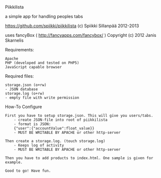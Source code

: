 Piikkilista

a simple app for handling peoples tabs

https://github.com/spiikki/piikkilista
(c) Spiikki Sillanpää 2012-2013

uses fancyBox ( http://fancyapps.com/fancybox/ )
Copyright (c) 2012 Janis Skarnelis

Requirements:

	Apache
	PHP (developed and tested on PHP5)
	JavaScript capable browser

Required files:

	storage.json (o+rw)
	- JSON database
	storage.log (o+rw)
	- empty file with write permission

How-To Configure

	First you have to setup storage.json. This will give you users/tabs.
		- create JSON-file into root of piikkilista
		- format is JSON:
		{"user":{"accountValue":float_value}}
		- MUST BE WRITABLE BY APACHE or other http-server

	Then create a storage.log. (touch storage.log)
		- Keeps log of activity
		- MUST BE WRITABLE BY APACHE or other http-server

	Then you have to add products to index.html. One sample is given for
	example.

	Good to go! Have fun.
